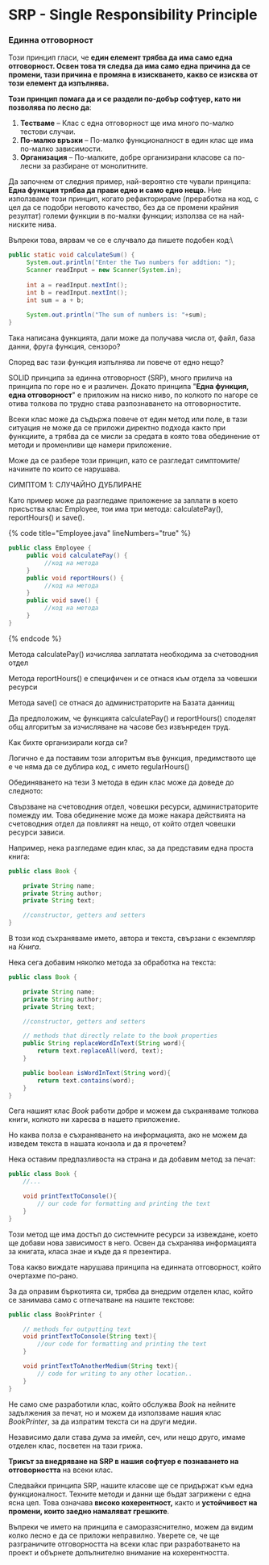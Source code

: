 # SRP - Single Responsibility Principle

### **Единна отговорност**

Този принцип гласи, че **един елемент трябва да има само една отговорност. Освен това тя следва да има само една причина да се промени, тази причина е промяна в изискването, какво се изисква от този елемент да изпълнява.**

**Този принцип помага да и се раздели по-добър софтуер, като ни позволява по лесно да**:

1. **Тестваме** – Клас с една отговорност ще има много по-малко тестови случаи.
2. **По-малко връзки** – По-малко функционалност в един клас ще има по-малко зависимости.
3. **Организация** – По-малките, добре организирани класове са по-лесни за разбиране от монолитните.

Да започнем от следния пример, най-вероятно сте чували принципа: **Една функция трябва да прави едно и само едно нещо.** Ние използваме този принцип, когато рефакторираме (преработка на код, с цел да се подобри неговото качество, без да се промени крайния резултат) големи функции в по-малки функции; използва се на най-ниските нива.&#x20;

Въпреки това, вярвам че се е случвало да пишете подобен код:\


```java
public static void calculateSum() {
     System.out.println("Enter the Two numbers for addtion: ");  
     Scanner readInput = new Scanner(System.in);  
     
     int a = readInput.nextInt();  
     int b = readInput.nextInt();
     int sum = a + b;
     
     System.out.println("The sum of numbers is: "+sum);     
}
```

Така написана функцията, дали може да получава числа от, файл, база данни, фруга функция, сензоро?

Според вас тази функция изпълнява ли повече от едно нещо?

SOLID принципа за единна отговорност (SRP), много прилича на принципа по горе но е и различен. Докато принципа "**Една функция, една отговорност**" е приложим на ниско ниво, по колкото по нагоре се отива толкова по трудно става разпознаването на отговорностите.

Всеки клас може да съдържа повече от един метод или поле, в тази ситуация не може да се приложи директно подхода както при функциите, а трябва да се мисли за средата в която това обединение от методи и променливи ще намери приложение.

Може да се разбере този принцип, като се разгледат симптомите/начините по които се нарушава.&#x20;

СИМПТОМ 1: СЛУЧАЙНО ДУБЛИРАНЕ&#x20;

Като пример може да разгледаме приложение за заплати в което присъства клас Employee,  тои има три метода: calculatePay(), reportHours() и save().

{% code title="Employee.java" lineNumbers="true" %}
```java
public class Employee {
     public void calculatePay() {
          //код на метода
     }
     public void reportHours() {
          //код на метода
     }
     public void save() {
          //код на метода
     }
}
```
{% endcode %}

Метода calculatePay() изчислява заплатата необходима за счетоводния отдел

Метода reportHours() е специфичен и се отнася към отдела за човешки ресурси

Метода save() се отнася до администраторите на Базата даннищ

Да предположим, че функцията calculatePay() и reportHours() споделят общ алгоритъм за изчисляване на часове без извънреден труд.&#x20;

Как бихте организирали когда си?

Логично е да поставим този алгоритъм във функция, предимството ще е че няма да се дублира код, с името regularHours()

Обединяването на тези 3 метода в един клас може да доведе до следното:

Свързване на счетоводния отдел, човешки ресурси, администраторите помежду им. Това обединение може да може накара действията на счетоводния отдел да повлияят на нещо, от който отдел човешки ресурси зависи.

Например, нека разгледаме един клас, за да представим една проста книга:

```java
public class Book {

    private String name;
    private String author;
    private String text;

    //constructor, getters and setters
}
```

В този код съхраняваме името, автора и текста, свързани с екземпляр на _Книга_.

Нека сега добавим няколко метода за обработка на текста:

```java
public class Book {

    private String name;
    private String author;
    private String text;

    //constructor, getters and setters

    // methods that directly relate to the book properties
    public String replaceWordInText(String word){
        return text.replaceAll(word, text);
    }

    public boolean isWordInText(String word){
        return text.contains(word);
    }
}
```

Сега нашият клас _Book_ работи добре и можем да съхраняваме толкова книги, колкото ни харесва в нашето приложение.

Но каква полза е съхраняването на информацията, ако не можем да изведем текста в нашата конзола и да я прочетем?

Нека оставим предпазливоста на страна и да добавим метод за печат:

```java
public class Book {
    //...

    void printTextToConsole(){
        // our code for formatting and printing the text
    }
}
```

Този метод ще има достъп до системните ресурси за извеждане, което ще добави нова зависимост в него. Освен да съхранява информацията за книгата, класа знае и къде да я презентира.

Това какво виждате нарушава принципа на единната отговорност, който очертахме по-рано.

За да оправим бъркотията си, трябва да внедрим отделен клас, който се занимава само с отпечатване на нашите текстове:

```java
public class BookPrinter {

    // methods for outputting text
    void printTextToConsole(String text){
        //our code for formatting and printing the text
    }

    void printTextToAnotherMedium(String text){
        // code for writing to any other location..
    }
}
```

Не само сме разработили клас, който обслужва _Book_ на нейните задължения за печат, но и можем да използваме нашия клас _BookPrinter_, за да изпратим текста си на други медии.

Независимо дали става дума за имейл, сеч, или нещо друго, имаме отделен клас, посветен на тази грижа.

**Трикът за внедряване на SRP в нашия софтуер е познаването на отговорността** на всеки клас.

Следвайки принципа SRP, нашите класове ще се придържат към една функционалност. Техните методи и данни ще бъдат загрижени с една ясна цел. Това означава **високо кохерентност,** както и **устойчивост на промени, които заедно намаляват грешките**.

Въпреки че името на принципа е саморазяснително, можем да видим колко лесно е да се приложи неправилно. Уверете се, че ще разграничите отговорността на всеки клас при разработването на проект и обърнете допълнително внимание на кохерентността.

